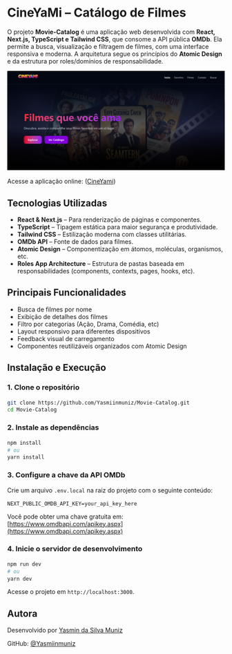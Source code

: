 # CineYaMi – Catálogo de Filmes

O projeto **Movie-Catalog** é uma aplicação web desenvolvida com **React, Next.js, TypeScript e Tailwind CSS**, que consome a API pública **OMDb**. Ela permite a busca, visualização e filtragem de filmes, com uma interface responsiva e moderna. A arquitetura segue os princípios do **Atomic Design** e da estrutura por roles/domínios de responsabilidade.

![CineYaMi Preview](public/images/preview.png)

Acesse a aplicação online: ([CineYami](https://movie-catalog-one.vercel.app))

## Tecnologias Utilizadas
- **React & Next.js** – Para renderização de páginas e componentes.
- **TypeScript** – Tipagem estática para maior segurança e produtividade.
- **Tailwind CSS** – Estilização moderna com classes utilitárias.
- **OMDb API** – Fonte de dados para filmes.
- **Atomic Design** – Componentização em átomos, moléculas, organismos, etc.
- **Roles App Architecture** – Estrutura de pastas baseada em responsabilidades (components, contexts, pages, hooks, etc).

## Principais Funcionalidades
- Busca de filmes por nome
- Exibição de detalhes dos filmes
- Filtro por categorias (Ação, Drama, Comédia, etc)
- Layout responsivo para diferentes dispositivos
- Feedback visual de carregamento
- Componentes reutilizáveis organizados com Atomic Design

## Instalação e Execução

### 1. Clone o repositório

```bash
git clone https://github.com/Yasmiinmuniz/Movie-Catalog.git
cd Movie-Catalog
````

### 2. Instale as dependências

```bash
npm install
# ou
yarn install
```

### 3. Configure a chave da API OMDb

Crie um arquivo `.env.local` na raiz do projeto com o seguinte conteúdo:

```env
NEXT_PUBLIC_OMDB_API_KEY=your_api_key_here
```

Você pode obter uma chave gratuita em: [https://www.omdbapi.com/apikey.aspx](https://www.omdbapi.com/apikey.aspx)

### 4. Inicie o servidor de desenvolvimento

```bash
npm run dev
# ou
yarn dev
```

Acesse o projeto em `http://localhost:3000`.

## Autora

Desenvolvido por [Yasmin da Silva Muniz](https://www.linkedin.com/in/yasmiinmuniz/)

GitHub: [@Yasmiinmuniz](https://github.com/Yasmiinmuniz)
